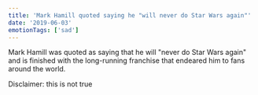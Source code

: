 ```yaml
---
title: 'Mark Hamill quoted saying he "will never do Star Wars again"'
date: '2019-06-03'
emotionTags: ['sad']
---
```


Mark Hamill was quoted as saying that he will "never do Star Wars again" and is finished with the long-running franchise that endeared him to fans around the world.

Disclaimer: this is not true
